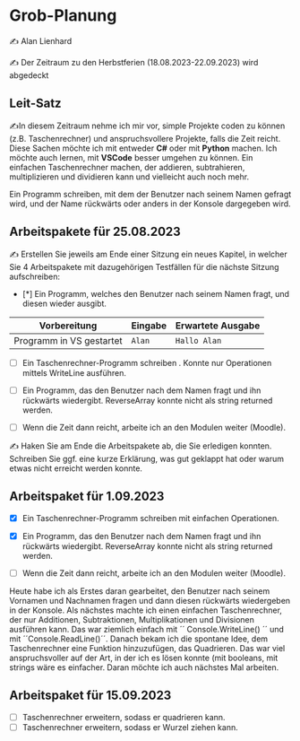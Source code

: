 # Grob-Planung

✍️ Alan Lienhard

✍️ Der Zeitraum zu den Herbstferien (18.08.2023-22.09.2023) wird abgedeckt

## Leit-Satz

✍️In diesem Zeitraum nehme ich mir vor, simple Projekte coden zu können (z.B. Taschenrechner) und anspruchsvollere Projekte, falls die Zeit reicht. Diese Sachen möchte ich mit entweder **C#** oder mit **Python** machen. Ich möchte auch lernen, mit **VSCode** besser umgehen zu können.  Ein einfachen Taschenrechner machen, der addieren, subtrahieren, multiplizieren und dividieren kann und vielleicht auch noch mehr.

Ein Programm schreiben, mit dem der Benutzer nach seinem Namen gefragt wird, und der Name rückwärts oder anders in der Konsole dargegeben wird.

## Arbeitspakete für 25.08.2023

✍️ Erstellen Sie jeweils am Ende einer Sitzung ein neues Kapitel, in welcher Sie 4 Arbeitspakete mit dazugehörigen Testfällen für die nächste Sitzung aufschreiben:

- [*] Ein Programm, welches den Benutzer nach seinem Namen fragt, und diesen wieder ausgibt.

| Vorbereitung             | Eingabe | Erwartete Ausgabe |
| ------------------------ | ------- | ----------------- |
| Programm in VS gestartet | `Alan`  | `Hallo Alan`      |

- [ ]  Ein Taschenrechner-Programm schreiben . Konnte nur Operationen mittels WriteLine ausführen.

- [ ] Ein Programm, das den Benutzer nach dem Namen fragt und ihn rückwärts wiedergibt. ReverseArray konnte nicht als string returned werden.

- [ ] Wenn die Zeit dann reicht, arbeite ich an den Modulen weiter (Moodle).

✍️  Haken Sie am Ende die Arbeitspakete ab, die Sie erledigen konnten. Schreiben Sie ggf. eine kurze Erklärung, was gut geklappt hat oder warum etwas nicht erreicht werden konnte.



## Arbeitspaket für 1.09.2023
- [x]  Ein Taschenrechner-Programm schreiben mit einfachen Operationen.

- [x] Ein Programm, das den Benutzer nach dem Namen fragt und ihn rückwärts wiedergibt. ReverseArray konnte nicht als string returned werden.

- [ ] Wenn die Zeit dann reicht, arbeite ich an den Modulen weiter (Moodle).

Heute habe ich als Erstes daran gearbeitet, den Benutzer nach seinem Vornamen und Nachnamen fragen und dann diesen rückwärts wiedergeben in der Konsole.
Als nächstes machte ich einen einfachen Taschenrechner, der nur Additionen, Subtraktionen, Multiplikationen und Divisionen ausführen kann. Das war ziemlich einfach mit ´´ Console.WriteLine() ´´ und mit ´´Console.ReadLine()´´. Danach bekam ich die spontane Idee, dem Taschenrechner eine Funktion hinzuzufügen, das Quadrieren. Das war viel anspruchsvoller auf der Art, in der ich es lösen konnte (mit booleans, mit strings wäre es einfacher. Daran möchte ich auch nächstes Mal arbeiten.

## Arbeitspaket für 15.09.2023
- [ ] Taschenrechner erweitern, sodass er quadrieren kann.
- [ ] Taschenrechner erweitern, sodass er Wurzel ziehen kann.
